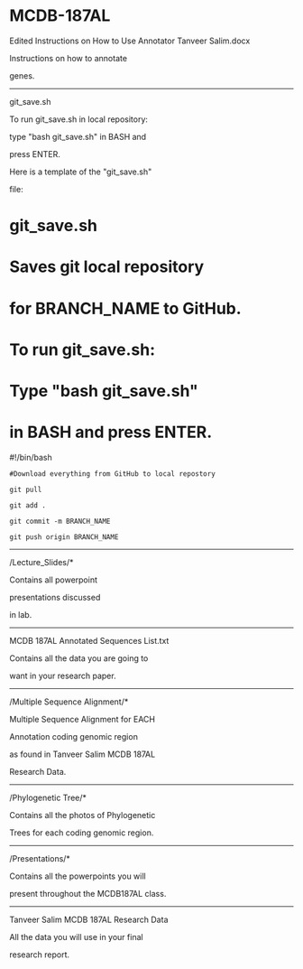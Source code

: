 # MCDB-187AL

Edited Instructions on How to Use Annotator Tanveer Salim.docx

Instructions on how to annotate

genes.

----------------------------------------

git_save.sh

To run git_save.sh in local repository:

type "bash git_save.sh" in BASH and

press ENTER.

Here is a template of the "git_save.sh"

file:

# git_save.sh
# Saves git local repository 
# for BRANCH_NAME to GitHub.

# To run git_save.sh:
# Type "bash git_save.sh"
# in BASH and press ENTER.

#!/bin/bash

	#Download everything from GitHub to local repostory

	git pull

	git add .

	git commit -m BRANCH_NAME

	git push origin BRANCH_NAME

----------------------------------------

/Lecture_Slides/*

Contains all powerpoint 

presentations discussed 

in lab.

----------------------------------------
MCDB 187AL Annotated Sequences List.txt

Contains all the data you are going to 

want in your research paper.

---------------------------------------

/Multiple Sequence Alignment/*

Multiple Sequence Alignment for EACH

Annotation coding genomic region 

as found in Tanveer Salim MCDB 187AL 

Research Data.

---------------------------------------
/Phylogenetic Tree/*

Contains all the photos of Phylogenetic

Trees for each coding genomic region.

----------------------------------------
/Presentations/*

Contains all the powerpoints you will

present throughout the MCDB187AL class.

---------------------------------------

Tanveer Salim MCDB 187AL Research Data

All the data you will use in your final

research report.







